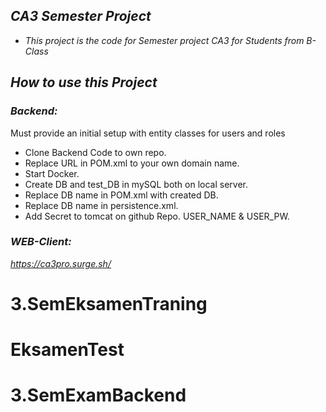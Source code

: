 ## *CA3 Semester Project*
- *This project is the code for Semester project CA3 for Students from B-Class*
## *How to use this Project*
### *Backend:*
Must provide an initial setup with entity classes for users and roles
- Clone Backend Code to own repo.
- Replace URL in POM.xml to your own domain name.
- Start Docker.
- Create DB and test_DB in mySQL both on local server.
- Replace DB name in POM.xml with created DB. 
- Replace DB name in persistence.xml.
- Add Secret to tomcat on github Repo. USER_NAME & USER_PW.

### *WEB-Client:*
*https://ca3pro.surge.sh/*


# 3.SemEksamenTraning
# EksamenTest
# 3.SemExamBackend
